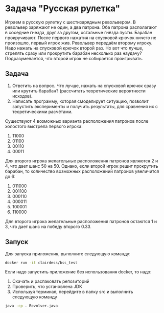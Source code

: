 # Задача "Русская рулетка"

Играем в русскую рулетку с шестизарядным револьвером.
В револьвер заряжают не один, а два патрона.
Оба патрона располагают в соседние гнезда, друг за другом, остальные гнёзда пусты.
Барабан прокручивают.
После первого нажатия на спусковой крючок ничего не произошло, первый игрок жив.
Револьвер передаём второму игроку. Надо нажать на спусковой крючок второй раз.
Но вот что лучше, стрелять сразу или прокрутить барабан несколько раз наудачу?
Подразумевается, что второй игрок не собирается проигрывать.
## Задача

1. Ответить на вопрос. Что лучше, нажать на спусковой крючок сразу или крутить барабан? (рассчитать теоретические вероятности исходов).
2. Написать программу, которая смоделирует ситуацию, позволит запустить эксперименты и получить результаты, для сравнения их с теоретическими расчётами.

Существуют 4 возможных варианта расположения патронов после холостого выстрела первого игрока:

1. 11000 
2. 01100 
3. 00110 
4. 00011 

Для второго игрока желательные расположения патронов являются 2 и 4, что дает шанс 50 на 50. Однако, если второй игрок решит прокрутить барабан, то количество возможных расположений патронов увеличится до 6:

1. 011000
2. 001100
3. 000110
4. 000011
5. 100001
6. 110000

Для второго игрока желательные расположения патронов остаются 1 и 3, что дает шанс на победу второго 0.33.

## Запуск
Для запуска приложения, выполните следующую команду:

```bash
docker run -it clairdess/bss_test
```
Если надо запустить приложение без использования docker, то надо:
1. Скачать и распаковать репозиторий
2. Проверить, что установлена JDK
3. Используя терминал, перейдите в папку src и выполнить следующую команду
```bash
java -cp . Revolver.java
```
